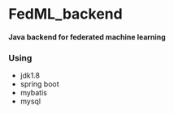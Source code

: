 # FedML_backend

#### Java backend for federated machine learning

### Using
- jdk1.8
- spring boot
- mybatis
- mysql
